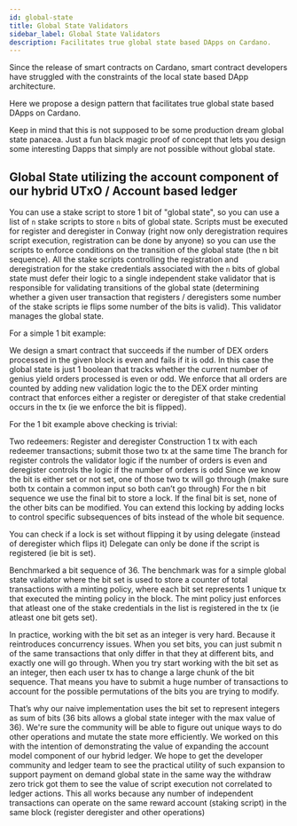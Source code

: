 ```yaml
---
id: global-state
title: Global State Validators
sidebar_label: Global State Validators
description: Facilitates true global state based DApps on Cardano. 
---
```


Since the release of smart contracts on Cardano, smart contract developers have struggled with the constraints of the local state based DApp architecture.

Here we propose a design pattern that facilitates true global state based DApps on Cardano.

Keep in mind that this is not supposed to be some production dream global state panacea. Just a fun black magic proof of concept that lets you design some interesting Dapps that
simply are not possible without global state.

## Global State utilizing the account component of our hybrid UTxO / Account based ledger

You can use a stake script to store 1 bit of "global state", so you can use a list of `n` stake scripts to store `n` bits of global state. Scripts must be executed for register
and deregister in Conway (right now only deregistration requires script execution, registration can be done by anyone) so you can use the scripts to enforce conditions on the
transition of the global state (the n bit sequence). All the stake scripts controlling the registration and deregistration for the stake credentials associated with the `n` bits
of global state must defer their logic to a single independent stake validator that is responsible for validating transitions of the global state (determining whether a given user
transaction that registers / deregisters some number of the stake scripts ie flips some number of the bits is valid). This validator manages the global state.

For a simple 1 bit example:

We design a smart contract that succeeds if the number of DEX orders processed in the given block is even and fails if it is odd. In this case the global state is just 1
boolean that tracks whether the current number of genius yield orders processed is even or odd. We enforce that all orders are counted by adding new validation logic the to the DEX
order minting contract that enforces either a register or deregister of that stake credential occurs in the tx (ie we enforce the bit is flipped).

For the 1 bit example above checking is trivial:

Two redeemers:
Register and deregister
Construction 1 tx with each redeemer transactions; submit those two tx at the same time
The branch for register controls the validator logic if the number of orders is even and deregister controls the logic if the number of orders is odd
Since we know the bit is either set or not set, one of those two tx will go through (make sure both tx contain a common input so both can’t go through)
For the n bit sequence we use the final bit to store a lock. If the final bit is set, none of the other bits can be modified. You can extend this locking by adding locks to control specific subsequences of bits instead of the whole bit sequence.

You can check if a lock is set without flipping it by using delegate (instead of deregister which flips it)
Delegate can only be done if the script is registered (ie bit is set).

Benchmarked a bit sequence of 36.
The benchmark was for a simple global state validator where the bit set is used to store a counter of total transactions with a minting policy, where each bit set represents 1 unique tx that executed the minting policy in the block. The mint policy just enforces that atleast one of the stake credentials in the list is registered in the tx (ie atleast one bit gets set).

In practice, working with the bit set as an integer is very hard. Because it reintroduces concurrency issues.
When you set bits, you can just submit n of the same transactions that only differ in that they at different bits, and exactly one will go through. When you try start working with the bit set as an integer, then each user tx has to change a large chunk of the bit sequence. That means you have to submit a huge number of transactions to account for the possible permutations of the bits you are trying to modify.

That’s why our naive implementation uses the bit set to represent integers as sum of bits (36 bits allows a global state integer with the max value of 36). We're sure the community will be able to figure out unique ways to do other operations and mutate the state more efficiently.
We worked on this with the intention of demonstrating the value of expanding the account model component of our hybrid ledger. We hope to get the developer community and ledger team to see the practical utility of such expansion to support payment on demand global state in the same way the withdraw zero trick got them to see the value of script execution not correlated to ledger actions.
This all works because any number of independent transactions can operate on the same reward account (staking script) in the same block (register deregister and other operations)
